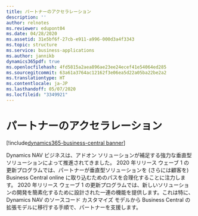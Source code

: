 ```yaml
---
title: パートナーのアクセラレーション
description: ''
author: relnotes
ms.reviewer: edupont04
ms.date: 04/28/2020
ms.assetid: 31e5bf6f-27cb-e911-a996-000d3a4f3343
ms.topic: structure
ms.service: business-applications
ms.author: jannikb
dynamics365pdf: true
ms.openlocfilehash: 4fd5815a2aea896ae23ee24ecef41e54064ed285
ms.sourcegitcommit: 63a61a3764ac12162f3e06ea5d22a05ba22be2a2
ms.translationtype: HT
ms.contentlocale: ja-JP
ms.lasthandoff: 05/07/2020
ms.locfileid: "3349921"
---
```

# <a name="partner-acceleration"></a>パートナーのアクセラレーション

[!include[dynamics365-business-central banner](../includes/dynamics365-business-central.md)]

<!--structure start-->
Dynamics NAV ビジネスは、アドオン ソリューションが補足する強力な垂直型ソリューションによって推進されてきました。 2020 年リリース ウェーブ 1 の更新プログラムでは、パートナーが垂直型ソリューションを (さらには顧客を) Business Central online に取り込むためのパスを合理化することに注力します。 2020 年リリース ウェーブ 1 の更新プログラムでは、新しいソリューションの開発を簡素化するために設計された一連の機能を提供します。これは特に、Dynamics NAV のソースコード カスタマイズ モデルから Business Central の拡張モデルに移行する手順で、パートナーを支援します。
<!--structure end-->




